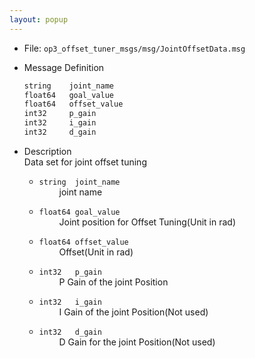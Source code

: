 ```yaml
---
layout: popup
---
```


- File: `op3_offset_tuner_msgs/msg/JointOffsetData.msg`

- Message Definition
    ```c
    string    joint_name
    float64   goal_value
    float64   offset_value
    int32     p_gain
    int32     i_gain
    int32     d_gain
    ```


- Description  
Data set for joint offset tuning

    * `string  joint_name`  
&emsp;&emsp; joint name  

    * `float64 goal_value`  
&emsp;&emsp; Joint position for Offset Tuning(Unit in rad)  

    * `float64 offset_value`  
&emsp;&emsp; Offset(Unit in rad)  

    * `int32   p_gain`  
&emsp;&emsp; P Gain of the joint Position  

    * `int32   i_gain`  
&emsp;&emsp; I Gain of the joint Position(Not used)  

    * `int32   d_gain`  
&emsp;&emsp; D Gain for the joint Position(Not used)  
